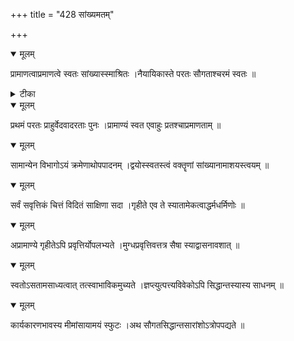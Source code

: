 +++
title = "428 सांख्यमतम्"

+++


<details open><summary>मूलम्</summary>

प्रामाणत्वाप्रमाणत्वे स्वतः सांख्यास्स्माश्रितः ।नैयायिकास्ते परतः सौगताश्चरमं स्वतः ॥
</details>



<details><summary>टीका</summary>

श्लोक.[54]
</details>



<details open><summary>मूलम्</summary>

प्रथमं परतः प्राहुर्वेदवादरताः पुनः ।प्रामाण्यं स्वत एवाहुः प्रतश्चाप्रमाणताम् ॥
</details>



<details open><summary>मूलम्</summary>

सामान्येन विभागोऽयं क्रमेणाथोपपादनम् ।द्वयोस्स्वतस्त्वं वक्तॄणां सांख्यानामाशयस्त्वयम् ॥
</details>



<details open><summary>मूलम्</summary>

सर्वं सवृत्तिकं चित्तं विदितं साक्षिणा सदा ।गृहीते एव ते स्यातामेकत्वाद्धर्मधर्मिणोः ॥
</details>



<details open><summary>मूलम्</summary>

अप्रामाण्ये गृहीतेऽपि प्रवृत्तिर्योपलभ्यते ।मुग्धप्रवृत्तिवत्तत्र सैषा स्याद्वासनावशात् ॥
</details>



<details open><summary>मूलम्</summary>

स्वतोऽसतामसाध्यत्वात् तत्स्वाभाविकमुच्यते ।ज्ञप्त्युत्पत्त्यविवेकोऽपि सिद्धान्तस्यास्य साधनम् ॥
</details>



<details open><summary>मूलम्</summary>

कार्यकारणभावस्य मीमांसायामयं स्फुटः ।अथ सौगतसिद्धान्तसारांशोऽत्रोपपद्यते ॥
</details>

